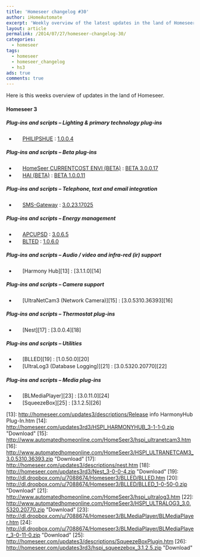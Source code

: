 ```yaml
---
title: 'Homeseer changelog #30'
author: iHomeAutomate
excerpt: 'Weekly overview of the latest updates in the land of Homeseer #30'
layout: article
permalink: /2014/07/27/homeseer-changelog-30/
categories:
  - homeseer
tags:
  - homeseer
  - homeseer_changelog
  - hs3
ads: true
comments: true  
---
```

Here is this weeks overview of updates in the land of Homeseer.

#### Homeseer 3

##### Plug-ins and scripts &#8211; Lighting & primary technology plug-ins

  * <img src="http://downloads.smartercontrol.net/hs3plugins/hue72.png" width="16" height="16" /> [﻿PHILIPSHUE][1] : [1.0.0.4][2]

##### Plug-ins and scripts &#8211; Beta plug-ins

  * <img src="http://homeseer.com/updates3/icons/Plug-In.gif" width="16" height="16" /> [HomeSeer CURRENTCOST ENVI (BETA)][3] : [BETA 3.0.0.17][4]
  * <img src="http://homeseer.com/updates3/icons/HAI.png" width="16" height="16" /> [HAI (BETA)][5] : [BETA 1.0.0.11][6]

##### Plug-ins and scripts &#8211; Telephone, text and email integration

  * <img src=" http://www.highpeak.co.za/updates3/icons/SMS-Gateway.jpg" width="16" height="16" /> [SMS-Gateway][7] : [3.0.23.17025][8]

##### Plug-ins and scripts &#8211; Energy management 

  * <img src="http://homeseer.com/updates3/icons/apcups.png" width="16" height="16" /> [APCUPSD][9] : [3.0.6.5][10]
  * <img src="http://dl.dropbox.com/u/7088674/Homeseer3/BladeLogo.gif" width="16" height="16" /> [BLTED][11] : [1.0.6.0][12]

##### Plug-ins and scripts &#8211; Audio / video and infra-red (ir) support

  * <img src="http://homeseer.com/updates3/icons/harmony-remotes-and-hub.png" width="16" height="16" /> [Harmony Hub][13] : [3.1.1.0][14]

##### Plug-ins and scripts &#8211; Camera support 

  * <img src="http://www.automatedhomeonline.com/HomeSeer3/hspi_ultranetcam3.png" width="16" height="16" /> [UltraNetCam3 (Network Camera)][15] : [3.0.5310.36393][16]

##### Plug-ins and scripts &#8211; Thermostat plug-ins

  * <img src="http://homeseer.com/updates3/icons/nest32.png" width="16" height="16" /> [Nest][17] : [3.0.0.4][18]

##### Plug-ins and scripts &#8211; Utilities

  * <img src="http://dl.dropbox.com/u/7088674/Homeseer3/BladeLogo.gif" width="16" height="16" /> [BLLED][19] : [1.0.50.0][20]
  * <img src="http://www.automatedhomeonline.com/HomeSeer3/hspi_ultralog3.png" width="16" height="16" /> [UltraLog3 (Database Logging)][21] : [3.0.5320.20770][22]

##### Plug-ins and scripts &#8211; Media plug-ins

  * <img src="http://dl.dropbox.com/u/7088674/Homeseer3/BladeLogo.gif" width="16" height="16" /> [BLMediaPlayer][23] : [3.0.11.0][24]
  * <img src="http://homeseer.com/updates3/icons/SqueezeBoxPlugin.png" width="16" height="16" /> [SqueezeBox][25] : [3.1.2.5][26]

 [1]: http://downloads.smartercontrol.net/hs3plugins/hue.html
 [2]: http://downloads.smartercontrol.net/hs3plugins/HUE_1-0-0-4.zip "Download"
 [3]: http://homeseer.com/updates3/descriptions/CurrentCost.htm
 [4]: http://homeseer.com/updates3/HSPI_CURRENTCOST_3_0_0_17.zip "Download"
 [5]: https://dl.dropboxusercontent.com/u/5041984/Pics/HAI%20Plugin/HAI_Plugin.html
 [6]: http://homeseer.com/updates3rd3/HAI_Plugin.1.0.0.11.zip "Download"
 [7]: http://www.highpeak.co.za/updates3/SMS-Gateway_INFO.html
 [8]: http://www.highpeak.co.za/updates3/SMS-Gateway_3.0.23.17025.ZIP "Download"
 [9]: http://homeseer.com/updates3/descriptions/APCUPSDPlugin.htm
 [10]: http://homeseer.com/updates3rd3/hspi_apcupsd_3.0.6.5.zip "Download"
 [11]: http://dl.dropbox.com/u/7088674/Homeseer3/BLTED/BLTED.htm
 [12]: http://dl.dropbox.com/u/7088674/Homeseer3/BLTED/BLTED_1-0-6-0.zip "Download"
 [13]: http://homeseer.com/updates3/descriptions/Release info HarmonyHub Plug-In.htm
 [14]: http://homeseer.com/updates3rd3/HSPI_HARMONYHUB_3-1-1-0.zip "Download"
 [15]: http://www.automatedhomeonline.com/HomeSeer3/hspi_ultranetcam3.htm
 [16]: http://www.automatedhomeonline.com/HomeSeer3/HSPI_ULTRANETCAM3_3.0.5310.36393.zip "Download"
 [17]: http://homeseer.com/updates3/descriptions/nest.htm
 [18]: http://homeseer.com/updates3rd3/Nest_3-0-0-4.zip "Download"
 [19]: http://dl.dropbox.com/u/7088674/Homeseer3/BLLED/BLLED.htm
 [20]: http://dl.dropbox.com/u/7088674/Homeseer3/BLLED/BLLED_1-0-50-0.zip "Download"
 [21]: http://www.automatedhomeonline.com/HomeSeer3/hspi_ultralog3.htm
 [22]: http://www.automatedhomeonline.com/HomeSeer3/HSPI_ULTRALOG3_3.0.5320.20770.zip "Download"
 [23]: http://dl.dropbox.com/u/7088674/Homeseer3/BLMediaPlayer/BLMediaPlayer.htm
 [24]: http://dl.dropbox.com/u/7088674/Homeseer3/BLMediaPlayer/BLMediaPlayer_3-0-11-0.zip "Download"
 [25]: http://homeseer.com/updates3/descriptions/SqueezeBoxPlugin.htm
 [26]: http://homeseer.com/updates3rd3/hspi_squeezebox_3.1.2.5.zip "Download"
